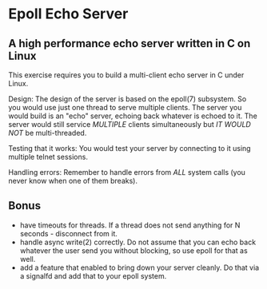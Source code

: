 # Epoll Echo Server

## A high performance echo server written in C on Linux

This exercise requires you to build a multi-client echo
server in C under Linux.

Design:
The design of the server is based on the epoll(7) subsystem.
So you would use just one thread to serve multiple clients.
The server you would build is an "echo" server, echoing back
whatever is echoed to it.
The server would still service *MULTIPLE* clients simultaneously but
*IT WOULD NOT* be multi-threaded.

Testing that it works:
You would test your server by connecting to it using multiple telnet
sessions.

Handling errors:
Remember to handle errors from *ALL* system calls (you never know when
one of them breaks).

## Bonus
* have timeouts for threads.
    If a thread does not send anything for N seconds - disconnect from it.
* handle async write(2) correctly.
    Do not assume that you can echo back whatever the user send
    you without blocking, so use epoll for that as well.
* add a feature that enabled to bring down your server cleanly. Do
    that via a signalfd and add that to your epoll system.
